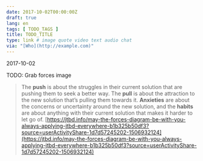 ```yaml
---
date: 2017-10-02T00:00:00Z
draft: true
lang: en
tags: [ TODO_TAGS ]
title: TODO_TITLE
type: link # image quote video text audio chat
via: "[Who](http://example.com)"
---
```



2017-10-02

TODO: Grab forces image

> The **push** is about the struggles in their current solution that are pushing them to seek a better way. The **pull** is about the attraction to the new solution that’s pulling them towards it. **Anxieties** are about the concerns or uncertainty around the new solution, and the **habits** are about anything with their current solution that makes it harder to let go of.
[https://jtbd.info/may-the-forces-diagram-be-with-you-always-applying-jtbd-everywhere-b1b325b50df3?source=userActivityShare-1d7d57245202-1506932124](https://jtbd.info/may-the-forces-diagram-be-with-you-always-applying-jtbd-everywhere-b1b325b50df3?source=userActivityShare-1d7d57245202-1506932124)

